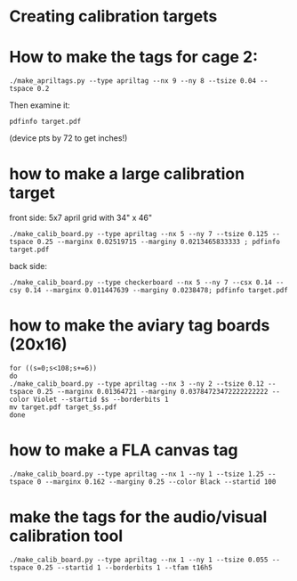 # Creating calibration targets

# How to make the tags for cage 2:

	./make_apriltags.py --type apriltag --nx 9 --ny 8 --tsize 0.04 --tspace 0.2

Then examine it:

	pdfinfo target.pdf

(device pts by 72 to get inches!)


# how to make a large calibration target

front side: 5x7 april grid with 34" x 46"

	./make_calib_board.py --type apriltag --nx 5 --ny 7 --tsize 0.125 --tspace 0.25 --marginx 0.02519715 --marginy 0.0213465833333 ; pdfinfo target.pdf

back side:

	./make_calib_board.py --type checkerboard --nx 5 --ny 7 --csx 0.14 --csy 0.14 --marginx 0.011447639 --marginy 0.0238478; pdfinfo target.pdf

# how to make the aviary tag boards (20x16)

	for ((s=0;s<108;s+=6))
	do
	./make_calib_board.py --type apriltag --nx 3 --ny 2 --tsize 0.12 --tspace 0.25 --marginx 0.01364721 --marginy 0.03784723472222222222 --color Violet --startid $s --borderbits 1
	mv target.pdf target_$s.pdf
	done

# how to make a FLA canvas tag

	./make_calib_board.py --type apriltag --nx 1 --ny 1 --tsize 1.25 --tspace 0 --marginx 0.162 --marginy 0.25 --color Black --startid 100

# make the tags for the audio/visual calibration tool

	./make_calib_board.py --type apriltag --nx 1 --ny 1 --tsize 0.055 --tspace 0.25 --startid 1 --borderbits 1 --tfam t16h5

